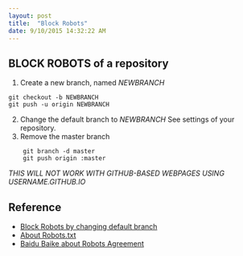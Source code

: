 ```yaml
---
layout: post
title:  "Block Robots"
date: 9/10/2015 14:32:22 AM 
---
```


## BLOCK ROBOTS of a repository
1. Create a new branch, named *NEWBRANCH*

  ```
  git checkout -b NEWBRANCH
  git push -u origin NEWBRANCH
  ```
2. Change the default branch to *NEWBRANCH*
  See settings of your repository.
3. Remove the master branch
```
    git branch -d master
    git push origin :master
```
*THIS WILL NOT WORK WITH GITHUB-BASED WEBPAGES USING USERNAME.GITHUB.IO*

## Reference
 - [Block Robots by changing default branch](http://stackoverflow.com/questions/15844905/how-to-stop-google-indexing-my-github-repository)
 - [About Robots.txt](http://www.robotstxt.org/)
 - [Baidu Baike about Robots Agreement](http://baike.baidu.com/view/9274458.htm)
